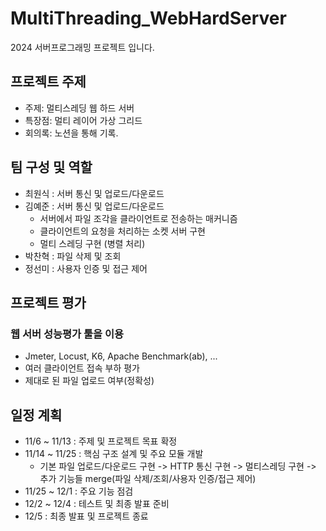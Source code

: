 # MultiThreading_WebHardServer

2024 서버프로그래밍 프로젝트 입니다.

## 프로젝트 주제
- 주제: 멀티스레딩 웹 하드 서버
- 특장점: 멀티 레이어 가상 그리드
- 회의록: 노션을 통해 기록.

## 팀 구성 및 역할

- 최원식 : 서버 통신 및 업로드/다운로드
- 김예준 : 서버 통신 및 업로드/다운로드
  - 서버에서 파일 조각을 클라이언트로 전송하는 매커니즘
  - 클라이언트의 요청을 처리하는 소켓 서버 구현
  - 멀티 스레딩 구현 (병렬 처리)
- 박찬혁 : 파일 삭제 및 조회
- 정선미 : 사용자 인증 및 접근 제어

## 프로젝트 평가
### 웹 서버 성능평가 툴을 이용
- Jmeter, Locust, K6, Apache Benchmark(ab), ...
- 여러 클라이언트 접속 부하 평가
- 제대로 된 파일 업로드 여부(정확성)

## 일정 계획
- 11/6 ~ 11/13 : 주제 및 프로젝트 목표 확정
- 11/14 ~ 11/25 : 핵심 구조 설계 및 주요 모듈 개발
  - 기본 파일 업로드/다운로드 구현 -> HTTP 통신 구현 -> 멀티스레딩 구현 -> 추가 기능들 merge(파일 삭제/조회/사용자 인증/접근 제어)
- 11/25 ~ 12/1 : 주요 기능 점검
- 12/2 ~ 12/4 : 테스트 및 최종 발표 준비
- 12/5 : 최종 발표 및 프로젝트 종료
